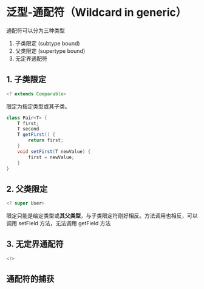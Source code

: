 # 泛型-通配符（Wildcard in generic）

通配符可以分为三种类型

1. 子类限定 (subtype bound)
2. 父类限定 (supertype bound)
3. 无定界通配符

## 1. 子类限定

```java
<? extends Comparable>
```

限定为指定类型或其子类。

```java
class Pair<T> {
    T first;
    T second
    T getFirst() {
        return first;
    }
    void setFirst(T newValue) {
        first = newValue;
    }
}
```

## 2. 父类限定

```java
<? super User>
```

限定只能是给定类型或**其父类型**，与子类限定符刚好相反。方法调用也相反，可以调用 setField 方法，无法调用 getField 方法

## 3. 无定界通配符

```java
<?>
```

## 通配符的捕获



